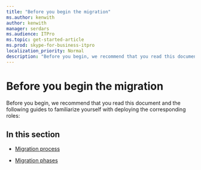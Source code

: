 ```yaml
---
title: "Before you begin the migration"
ms.author: kenwith
author: kenwith
manager: serdars
ms.audience: ITPro
ms.topic: get-started-article
ms.prod: skype-for-business-itpro
localization_priority: Normal
description: "Before you begin, we recommend that you read this document and the following guides to familiarize yourself with deploying the corresponding roles:"
---
```


# Before you begin the migration

Before you begin, we recommend that you read this document and the following guides to familiarize yourself with deploying the corresponding roles:
    
## In this section

- [Migration process](migration-process.md)
    
- [Migration phases](migration-phases.md)
    

